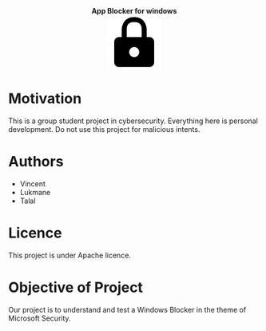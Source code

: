 <div align="center">
	<b>
  	App Blocker for windows
	</b>
</div>

<div align="center">
	<img src="./public/lock.png" alt="locker" style="border: 4px solid white;"></img>
</div>

# Motivation

This is a group student project in cybersecurity. Everything here is personal development. Do not use this project for malicious intents.

# Authors

- Vincent
- Lukmane
- Talal

# Licence

This project is under Apache licence.

# Objective of Project
Our project is to understand and test a Windows Blocker in the theme of Microsoft Security.

